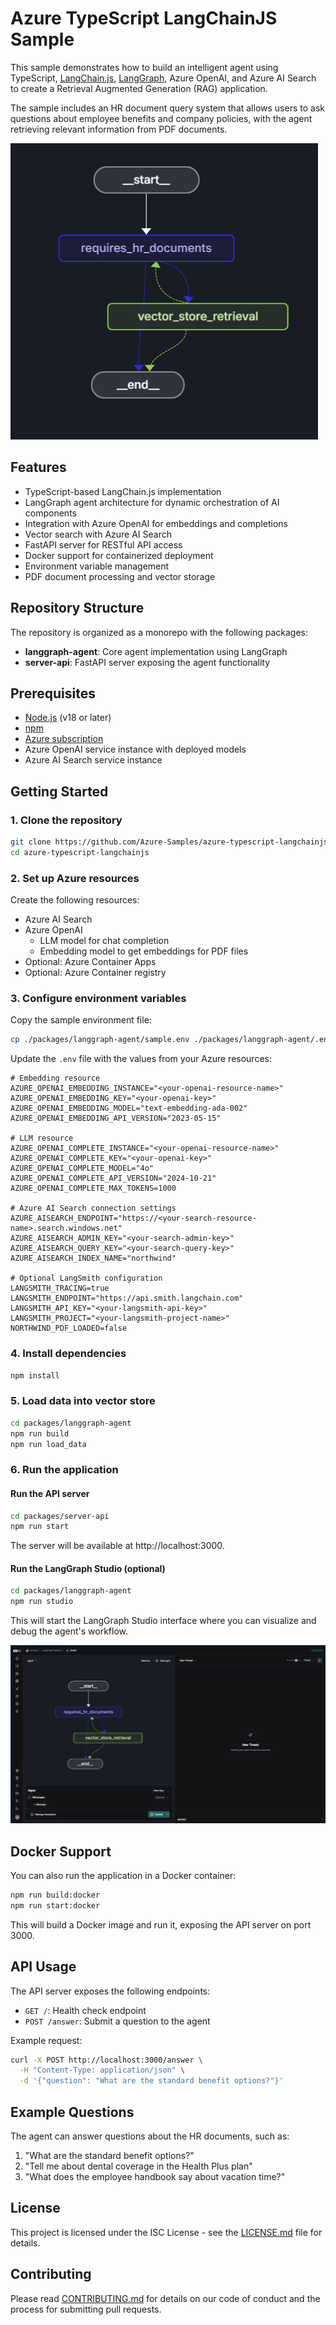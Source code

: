 # Azure TypeScript LangChainJS Sample

This sample demonstrates how to build an intelligent agent using TypeScript, [LangChain.js](https://js.langchain.com/), [LangGraph](https://github.com/langchain-ai/langgraphjs), Azure OpenAI, and Azure AI Search to create a Retrieval Augmented Generation (RAG) application.

The sample includes an HR document query system that allows users to ask questions about employee benefits and company policies, with the agent retrieving relevant information from PDF documents.

![Agent Workflow](./packages/langgraph-agent/media/agent-workflow.png)

## Features

- TypeScript-based LangChain.js implementation
- LangGraph agent architecture for dynamic orchestration of AI components
- Integration with Azure OpenAI for embeddings and completions
- Vector search with Azure AI Search
- FastAPI server for RESTful API access
- Docker support for containerized deployment
- Environment variable management
- PDF document processing and vector storage

## Repository Structure

The repository is organized as a monorepo with the following packages:

- **langgraph-agent**: Core agent implementation using LangGraph
- **server-api**: FastAPI server exposing the agent functionality

## Prerequisites

- [Node.js](https://nodejs.org/) (v18 or later)
- [npm](https://www.npmjs.com/)
- [Azure subscription](https://azure.microsoft.com/free/)
- Azure OpenAI service instance with deployed models
- Azure AI Search service instance

## Getting Started

### 1. Clone the repository

```bash
git clone https://github.com/Azure-Samples/azure-typescript-langchainjs.git
cd azure-typescript-langchainjs
```

### 2. Set up Azure resources

Create the following resources:

* Azure AI Search
* Azure OpenAI
    * LLM model for chat completion
    * Embedding model to get embeddings for PDF files
* Optional: Azure Container Apps
* Optional: Azure Container registry

### 3. Configure environment variables

Copy the sample environment file:

```bash
cp ./packages/langgraph-agent/sample.env ./packages/langgraph-agent/.env
```

Update the `.env` file with the values from your Azure resources:

```
# Embedding resource
AZURE_OPENAI_EMBEDDING_INSTANCE="<your-openai-resource-name>"
AZURE_OPENAI_EMBEDDING_KEY="<your-openai-key>"
AZURE_OPENAI_EMBEDDING_MODEL="text-embedding-ada-002"
AZURE_OPENAI_EMBEDDING_API_VERSION="2023-05-15"

# LLM resource
AZURE_OPENAI_COMPLETE_INSTANCE="<your-openai-resource-name>"
AZURE_OPENAI_COMPLETE_KEY="<your-openai-key>"
AZURE_OPENAI_COMPLETE_MODEL="4o"
AZURE_OPENAI_COMPLETE_API_VERSION="2024-10-21"
AZURE_OPENAI_COMPLETE_MAX_TOKENS=1000

# Azure AI Search connection settings
AZURE_AISEARCH_ENDPOINT="https://<your-search-resource-name>.search.windows.net"
AZURE_AISEARCH_ADMIN_KEY="<your-search-admin-key>"
AZURE_AISEARCH_QUERY_KEY="<your-search-query-key>"
AZURE_AISEARCH_INDEX_NAME="northwind"

# Optional LangSmith configuration
LANGSMITH_TRACING=true
LANGSMITH_ENDPOINT="https://api.smith.langchain.com"
LANGSMITH_API_KEY="<your-langsmith-api-key>"
LANGSMITH_PROJECT="<your-langsmith-project-name>"
NORTHWIND_PDF_LOADED=false
```

### 4. Install dependencies

```bash
npm install
```

### 5. Load data into vector store

```bash
cd packages/langgraph-agent
npm run build
npm run load_data
```

### 6. Run the application

#### Run the API server

```bash
cd packages/server-api
npm run start
```

The server will be available at http://localhost:3000.

#### Run the LangGraph Studio (optional)

```bash
cd packages/langgraph-agent
npm run studio
```

This will start the LangGraph Studio interface where you can visualize and debug the agent's workflow.

![LangGraph Studio](./packages/langgraph-agent/media/langgraph-platform-studio.png)

## Docker Support

You can also run the application in a Docker container:

```bash
npm run build:docker
npm run start:docker
```

This will build a Docker image and run it, exposing the API server on port 3000.

## API Usage

The API server exposes the following endpoints:

- `GET /`: Health check endpoint
- `POST /answer`: Submit a question to the agent

Example request:

```bash
curl -X POST http://localhost:3000/answer \
  -H "Content-Type: application/json" \
  -d '{"question": "What are the standard benefit options?"}' 
```

## Example Questions

The agent can answer questions about the HR documents, such as:

1. "What are the standard benefit options?"
2. "Tell me about dental coverage in the Health Plus plan"
3. "What does the employee handbook say about vacation time?"

## License

This project is licensed under the ISC License - see the [LICENSE.md](LICENSE.md) file for details.

## Contributing

Please read [CONTRIBUTING.md](CONTRIBUTING.md) for details on our code of conduct and the process for submitting pull requests.
